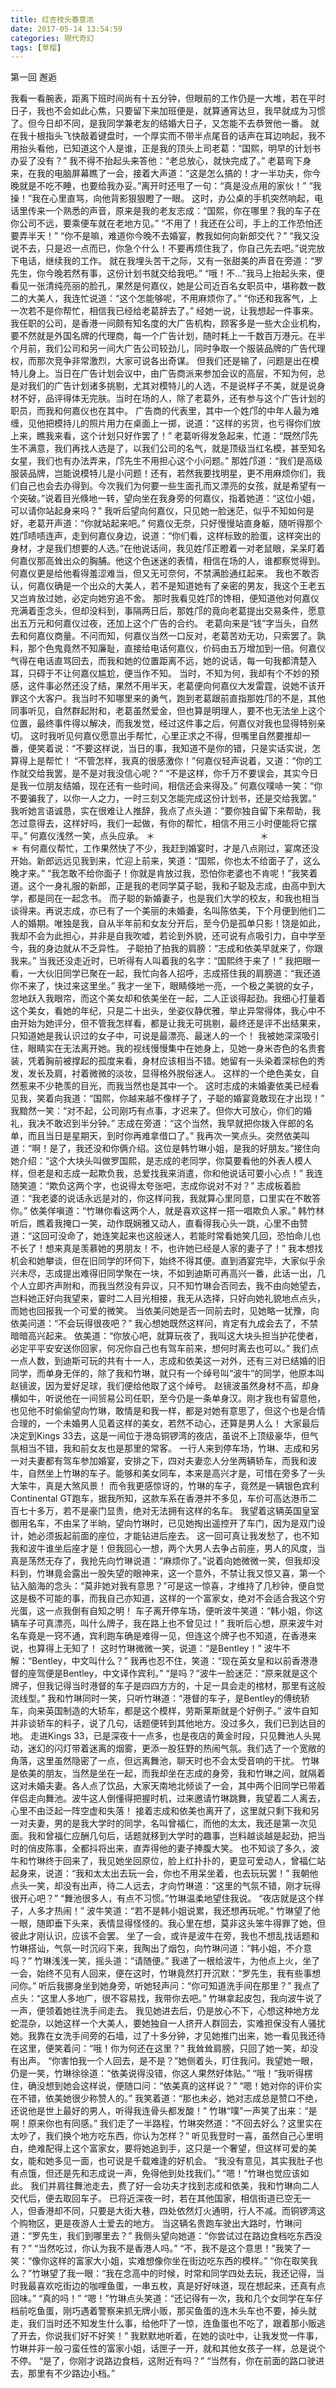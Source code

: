 ```yaml
---
title: 红杏枝头春意浓
date: 2017-05-14 13:54:59
categories: 現代奇幻
tags: [草榴]
---
```

第一回 邂逅

我看一看腕表，距离下班时间尚有十五分钟，但眼前的工作仍是一大堆，若在平时日子，我也不会如此心焦，只要留下来加班便是，就算通宵达旦，我早就成为习惯了。但今日却不同，是我同学兼老友的结婚大日子，又怎能不去恭贺他一番。
就在我十根指头飞快敲着键盘时，一个厚实而不带半点尾音的话声在耳边响起，我不用抬头看他，已知道这个人是谁，正是我的顶头上司老葛：“国熙，明早的计划书办妥了没有？”
我不得不抬起头来答他：“老总放心，就快完成了。”
老葛弯下身来，在我的电脑屏幕瞧了一会，接着大声道：“这是怎么搞的！才一半功夫，你今晚就是不吃不睡，也要给我办妥。”离开时还甩了一句：“真是没点用的家伙！”
“我操！”我在心里直骂，向他背影狠狠瞪了一眼。
这时，办公桌的手机突然响起，电话里传来一个熟悉的声音，原来是我的老友志成：“国熙，你在哪里？我的车子在你公司不远，要乘便车就在老地方见。”
“不用了！我还在公司，手上的工作恐怕还要弄半天！”
“你不是嘛，难道你今晚不去婚宴，教我如何向新郎交代？”
“我又没说不去，只是迟一点而已，你急个什么！不要再烦住我了，你自己先去吧。”说完放下电话，继续我的工作。
就在我埋头苦干之际，又有一张甜美的声音在旁道：“罗先生，你今晚若然有事，这份计划书就交给我吧。”
“哦！不…”我马上抬起头来，便看见一张清纯亮丽的脸孔，果然是何嘉仪，她是公司近百名女职员中，堪称数一数二的大美人，我连忙说道：“这个怎能够呢，不用麻烦你了。”
“你还和我客气，上一次若不是你帮忙，相信我已经给老葛辞去了。”
经她一说，让我想起一件事来。我任职的公司，是香港一间颇有知名度的大广告机构，顾客多是一些大企业机构，要不然就是外国名牌的代理商，每一个广告计划，随时耗上一千数百万港元。在半个月前，我们公司和另一间大广告公司较劲儿，同时争取一个服装品牌的广告代理权，而那次竞争非常激烈，大家可说各出奇谋。
但我们还是输了，问题是出在模特儿身上。当日在广告计划会议中，由广告商派来参加会议的高层，不知为何，总是对我们的广告计划诸多挑剔，尤其对模特儿的人选，不是说样子不美，就是说身材不好，品评得体无完肤。当时在场的人，除了老葛外，还有参与这个广告计划的职员，而我和何嘉仪也在其中。
广告商的代表里，其中一个姓邝的中年人最为难缠，见他把模持儿的照片用力在桌面上一掷，说道：“这样的劣货，也亏得你们放上来，瞧我来看，这个计划只好作罢了！”
老葛听得发急起来，忙道：“既然邝先生不满意，我们再找人选是了，以我们公司的名气，就是顶级当红名模，甚至知名女星，我们也有办法弄来，邝先生不用担心这个小问题。”
那姓邝道：“我们是高级服装品牌，岂能说模特儿是小问题！还有，若然我要找明星，更不用麻烦你们，我们自己也会去办得到。今次我们为何要一些生面孔而又漂亮的女孩，就是希望有一个突破。”说着目光倏地一转，望向坐在我身旁的何嘉仪，指着她道：“这位小姐，可以请你站起身来吗？”
我听后望向何嘉仪，只见她一脸迷茫，似乎不知如何是好，老葛开声道：“你就站起来吧。”
何嘉仪无奈，只好慢慢站直身躯，随听得那个姓邝啧啧连声，走到何嘉仪身边，说道：“你们看，这样标致的脸蛋，这样突出的身材，才是我们想要的人选。”在他说话间，我见姓邝正瞪着一对老鼠眼，呆呆盯着何嘉仪那高耸出众的胸脯。他这个色迷迷的表情，相信在场的人，谁都察觉得到。何嘉仪更是给他看得羞涩难当，但又无可奈何，不禁满脸通红起来。
我也不敢否认，何嘉仪确是一个出众的大美人，若不是知道她有了亲密的男友，我这个王老五又岂肯放过她，必定向她穷追不舍。
那时我看见姓邝的馋相，便知道他对何嘉仪充满着歪念头，但却没料到，事隔两日后，那姓邝的竟向老葛提出交易条件，愿意出五万元和何嘉仪过夜，还加上这个广告的合约。
老葛向来是“钱”字当头，自然去和何嘉仪商量。不问而知，何嘉仪当然一口反对，老葛苦劝无功，只索罢了。孰料，那个色鬼竟然不知廉耻，直接给电话何嘉仪，价码由五万增加到一倍。何嘉仪气得在电话直骂回去，而我和她的位置距离不远，她的说话，每一句我都清楚入耳，只碍于不让何嘉仪尴尬，便当作不知。
当时，不知为何，我却有个不妙的预感，这件事必然还没了结，果然不用半天，老葛便向何嘉仪大发雷霆，说她不该开罪这个大客户。我当时不知哪里来的勇气，跑到老葛跟前直指那姓邝的不是，其他同事听见，自然群起附和，老葛虽然爱金，但也算是明理人，要不也无法坐上这个位置，最终事件得以解决，而我发觉，经过这件事之后，何嘉仪对我也显得特别亲切。
这时我听见何嘉仪愿意出手帮忙，心里正求之不得，但嘴里自然要推却一番，便笑着说：“不要这样说，当日的事，我知道不是你的错，只是实话实说，怎算得上是帮忙！
“不管怎样，我真的很感激你！”何嘉仪轻声说着，又道：“你的工作就交给我罢，是不是对我没信心呢？”
“不是这样，你千万不要误会，其实今日是我一位朋友结婚，现在还有一些时间，相信还会来得及。”
何嘉仪噗哧一笑：“你不要骗我了，以你一人之力，一时三刻又怎能完成这份计划书，还是交给我罢。”
我听她言语诚恳，实在很难让人推辞，我点了点头道：“要你独自留下来帮助，我怎过意得去，这样好吗，我们一起做，有你的帮忙，相信不用三小时便能将它摆平。”
何嘉仪浅然一笑，点头应承。
＊　　　　　　　　　　　　＊　　　　　　　　　　　　＊
有何嘉仪帮忙，工作果然快了不少，我赶到婚宴时，才是八点刚过，宴席还没开始。新郎远远见我到来，忙迎上前来，笑道：“国熙，你也太不给面子了，这么晚才来。”
“我怎敢不给你面子！你就是肯放过我，恐怕你老婆也不肯呢！”我笑着道。这个一身礼服的新郎，正是我的老同学莫子聪，我和子聪及志成，由高中到大学，都是同在一起念书。
而子聪的新婚妻子，也是我们大学的校友，和我也相当谈得来。再说志成，亦已有了一个美丽的未婚妻，名叫陈依美，下个月便到他们二人的婚期。唯独是我，自从半年前和女友分开后，至今仍是孤单只影！饶是如此，我却不会为此担心，并非是自我吹嘘，若论到外貌，还可说有点吸引力，自中学至今，我的身边就从不乏异性。
子聪拍了拍我的肩膀：“志成和依美早就来了，你跟我来。”
当我还没走近时，已听得有人叫着我的名字：“国熙终于来了！”
我把眼一看，一大伙旧同学已聚在一起，我忙向各人招呼，志成搭住我的肩膀道：“我还道你不来了，快过来这里坐。”
我才一坐下，眼睛倏地一亮，一个极之美貌的女子，忽地跃入我眼帘，而这个美女却和依美坐在一起，二人正谈得起劲。我细心打量着这个美女，看她的年纪，只是二十出头，坐姿仪静优雅，举止异常得体，我心中不由开始为她评分，但不管我怎样看，都是让我无可挑剔，最终还是评不出结果来，只知道她是我认识过的女子中，可说是最漂亮、最迷人的一个！
我被她深深吸引住，眼睛实在无法离开她。我的视线慢慢集中在她身上，见她一身米杏色的名贵套装，凭着胸前被撑起的孤度来看，身材应该相当不错。她留有一头染着深棕色的秀发，发长及肩，衬着微微的淡妆，显得格外脱俗迷人。
这样的一个绝色美女，自然惹来不少艳羡的目光，而我当然也是其中一个。
这时志成的未婚妻依美已经看见我，笑着向我道：“国熙，你越来越不像样子了，子聪的婚宴竟敢现在才出现！”
我黯然一笑：“对不起，公司刚巧有点事，才迟来了。但你大可放心，你们的婚礼，我决不敢迟到半分钟。”
志成在旁道：“这个当然，我早就把你拨入伴郎的名单，而且当日是星期天，到时你再难拿借口了。”
我再次一笑点头。突然依美叫道：“啊！是了，我还没和你俩介绍。这位是韩竹琳小姐，是我的好朋友。”接住向她介绍：“这个大块头叫做罗国熙，是志成的老同学，你莫要看他的外表人模人样，但老是和志成一起欺负我，总爱找我来消遣，你和他说话可要小心点！”
我连随笑道：“欺负这两个字，也说得太夸张吧，志成你说对不对？”
志成板着脸道：“我老婆的说话永远是对的，你这样问我，我就算心里同意，口里实在不敢答你。”
依美佯嗔道：“竹琳你看这两个人，就是喜欢这样一搭一唱欺负人家。”
韩竹林听后，瞧着我掩口一笑，动作既娴雅又动人，直看得我心头一跳，心里不由赞道：“这回可没命了，她连笑起来也这般迷人，若能时常看她笑几回，恐怕命儿也不长了！想来真是羡慕她的男朋友！不，也许她已经是人家的妻子了！”
我本想找机会和她攀谈，但在旧同学的环伺下，始终不得其便。直到酒宴完毕，大家似乎余兴未尽，志成提出难得旧同学聚在一块，不如到迪斯可再高兴一番，此话一出，几个人立即齐声附和，而我当然没有异议，只不知竹琳会否同去，我不由向她望去，岂料她正好向我望来，霎时二人目光相接，我无从选择，只好向她礼貌地点点头，而她也回报我一个可爱的微笑。
当依美问她是否一同前去时，见她略一犹豫，向依美问道：“不会玩得很夜吧？”
我心想她既然这样问，肯定有九成会去了，不禁暗暗高兴起来。
依美道：“你放心吧，就算玩夜了，我叫这大块头担当护花使者，必定平平安安送你回家，何况你自己也有驾车前来，想何时离去也可以。”
我们点一点人数，到迪斯可玩的共有十一人，志成和依美这一对外，还有三对已结婚的旧同学，而单身无伴的，除了我和竹琳，就只有一个绰号叫“波牛”的同学，他原本叫赵镜波，因为爱好足球，我们便给他取了这个绰号。
赵镜波虽然身材不高，却身横如牛，听说他在一间贸易公司任职，至今仍是一条单身汉。刚才我也有留意他，也见他不时偷偷望向竹琳，敢情是和我一样，都是对她有意思了，但这个也是合情合理的，一个未婚男人见着这样的美女，若然不动心，还算是男人么！
大家最后决定到Kings 33去，这是一间位于港岛铜锣湾的夜店，虽说不上顶级豪华，但气氛相当不错，我和前女友也是那里的常客。
一行人来到停车场，竹琳、志成和另一对夫妻都有驾车参加婚宴，安排之下，四对夫妻恋人分坐两辆轿车，而我和波牛，自然坐上竹琳的车子。能够和美女同车，本来是高兴才是，可惜在旁多了一头大笨牛，真是大煞风景！
而令我更感惊讶的，竹琳的车子，竟然是一辆银色宾利Continental GT跑车，据我所知，这款车系在香港并不多见，车价可高达港币二百七十多万，若不是豪门显贵，绝对无法拥有这样的名车。
我望着这辆英国皇室御用名车，不由呆了半晌，望向竹琳时，已见她掏出遥控开了车门，因为是双门设计，她必须扳起前面的座位，才能钻进后座去。
这一回可真让我发愁了，也不知我和波牛谁坐后座才是！但我回心一想，两个大男人去争占前座，男人的风度，当真是荡然无存了，我抢先向竹琳说道：“麻烦你了。”说着向她微微一笑，但我却没料到，竹琳竟会露出一股失望的眼神来，这一个意外，不禁让我又惊又喜，第一个钻入脑海的念头：“莫非她对我有意思？”可是这一惊喜，才维持了几秒钟，便自觉这是极不可能的事，而我自己亦知道，这样的一个富家女，绝对不会适合我这个穷光蛋，这一点我倒有自知之明！
车子离开停车场，便听波牛笑道：“韩小姐，你这辆车子可真漂亮，叫什么牌子，我在路上也不曾见过！”
我听后心想，原来波牛对名车竟是一窍不通，宾利跑车确是难得一见，但连这个牌子也不知道，在香港来说，也算得上无知了！
这时竹琳微微一笑，说道：“是Bentley！”
波牛不解：“Bentley，中文叫什么？”
我再也忍不住，笑道：“现在英女皇和以前香港港督的座驾便是Bentley，中文译作宾利。”
“是吗？”波牛一脸迷茫：“原来就是这个牌子，但我记得当时港督的车子是四四方方的，十足一具会走的棺材，那里有这般流线型。”
我和竹琳同时一笑，只听竹琳道：“港督的车子，是Bentley的傅统轿车，向来英国制造的大轿车，都是这个模样，劳斯莱斯就是个好例子。”
波牛自知并非谈轿车的料子，说了几句，话题便转到其他地方。没过多久，我们已到达目的地。
走进Kings 33，已是深夜十一点多，也是夜店的黄金时段，只见舞池人头晃动，迷幻的闪灯带着迷离的烟雾，更添一股狂野的热闹气氛。我们选了一个宽敞的角落，这里虽然隐密了一点，但远离舞池，聊天时也不会太受音响的干扰。
竹琳是依美的朋友，当然是坐在一起，而我却坐在志成的身旁，我和竹琳之间，就隔着这对未婚夫妻。各人点了饮品，大家天南地北倾谈了一会，其中两个旧同学已带着伴侣走向舞池。波牛这人倒懂得把握时机，过来邀请竹琳跳舞，我望着二人离去，心里不由泛起一阵空虚和失落！
接着志成和依美也离开了，这里就只剩下我和另一对夫妻，男的是我大学时的同学，名叫曾福仁，而他的太太，我还是第一次见面。我和曾福仁应酬几句后，话题就移到大学时的趣事，岂料越谈越是起劲，把当时的俏皮陈事，全都抖将出来，直弄得他的妻子捧腹大笑。
也不知谈了多久，波牛和竹琳终于回来了，我见她坐回原位，脸上红扑扑的，更显可爱动人，曾福仁站起身来，说道：“我和太太出去玩一会，你也不用呆坐着，也去玩玩罢！”
我朝他点头一笑，却没有出声，待二人远去，才向竹琳道：“这里的气氛不错，刚才玩得很开心吧？”
“舞池很多人，有点不习惯。”竹琳温柔地望住我说。
“夜店就是这个样子，人多才热闹！”
波牛笑道：“若不是韩小姐说累，我还想再玩呢。”
竹琳望了他一眼，随即垂下头来，表情显得怪怪的。我心里在想，莫非这头笨牛得罪了她，但彼此才刚认识，应该不会罢。
坐了一会，或许是波牛在旁，我也不想乱找话题和竹琳搭讪，气氛一时沉闷下来，我陶出了烟包，向竹琳问道：“韩小姐，不介意吗？”
竹琳浅浅一笑，摇头道：“请随便。”
我递了一根给波牛，为他点上火，坐了一会，始终不见有人回来，便在这时，竹琳竟然打开沉默：“罗先生，我有些事想问你。”
听后我挪身坐到她身旁，听她轻声问：“你可知道洗手间在那里？”
我点了点头：“这里人多地广，很不容易找，我带你去吧。”
竹琳拿起皮包，我向波牛说了一声，便领着她往洗手间走去。
我见她进去后，仍是放心不下，心想这种地方龙蛇混杂，以她这样一个大美人，要她独自一人挤开人群回去，实难担保没有人骚扰她。我靠在女洗手间旁的石墙，过了十多分钟，才见她推门出来，她一看见我还待在这里，便笑着问：“哦！你为何还在这里？”
我耸耸肩膀，只回了她一笑，却没有出声。
“你害怕我一个人回去，是不是？”她侧着头，盯住我问。我望她一眼，仍是一笑，竹琳徐徐道：“依美说得没错，你这人果然好体贴。”
“哦！”我听得楞住，确没想到她会这样说，便随口问：“依美真的这样说？”
“嗯！她对你的评价实在不错，依美她很少称赞人的。”
我笑着道：“那也未必，她对志成总是赞口不绝，还说他是世上最好的男人，听得我连骨头都发酸！”
竹琳“噗”一声笑了出来：“是啊！原来你也有同感。”
我们走了一半路程，竹琳突然道：“不回去好么？这里实在太吵了，我们换个地方吃东西，你认为怎样？”
听见我登时一喜，虽然自己心里明白，绝难配得上这个富家女，要将她追到手，这只是一个奢望，但这样可爱的美女，能和她多见一面，也可说是千载难逢的好机会。
“我没有意见，其实我肚子也有点饿，但还是先和志成说一声，免得他到处找我们。”
“嗯！”竹琳也觉应该如此。
我们并肩往舞池走去，费了好一会功夫才找到志成和依美，我和竹琳向二人交代后，便去取回车子。
已将近深夜一时，若在其他国家，相信街道已空无一人，但香港却不同，只要是大街大巷，四处依然灯火通明，行人不减。而铜锣湾这个购物区，更是夜游人士爱去的地方。
当这辆名贵跑车驶出大路时，竹琳问道：“罗先生，我们到哪里去？”
我侧头望向她道：“你尝试过在路边食档吃东西没有？”
“当然吃过，你认为我不是香港人吗。”
“不，我不是这个意思！”我笑了一笑：“像你这样的富家大小姐，实难想像你坐在街边吃东西的模样。”
“你在取笑我么？”竹琳望了我一眼：“我在念高中的时候，时常和同学四处去玩，我还记得，当时我最喜欢吃街边的咖哩鱼蛋，一串五枚，真是好好味道，现在想起来，还真有点回味。”
“真的吗！”
“嗯！”竹琳点头笑道：“还记得有一次，我和几个女同学在车仔档前吃鱼蛋，刚巧遇着警察来抓无牌小贩，那买鱼蛋的连木头车也不要，掉头就走，我们当时还不知发生什么事，给他吓了一惊，连鱼蛋也不吃了，跟着那小贩逃了开去，你说我们好不好笑！”
我默默地听着，在她的谈吐中，让我发觉一件事，竹琳并非一般刁蛮任性的富家小姐，话匣子一开，就和其他女孩子一样，总是说个不停。
“是了，你刚才说路边食档，这附近有吗？”
“当然有，你在前面的路口驶进去，那里有不少路边小档。”